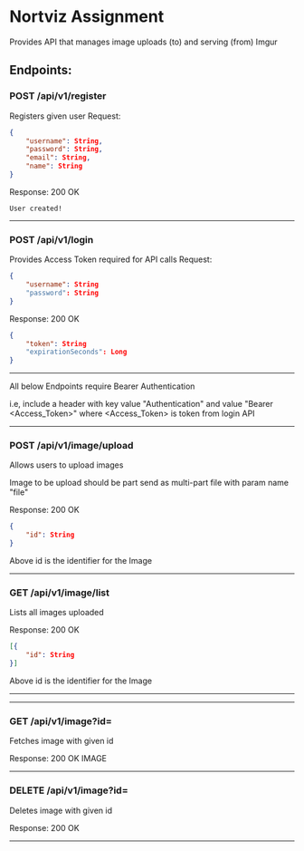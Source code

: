 # Nortviz Assignment

Provides API that manages image uploads (to) and serving (from) Imgur


## Endpoints:


### POST /api/v1/register
Registers given user
Request:
```json
{
    "username": String,
    "password": String,
    "email": String,
    "name": String
}
```
Response:
200 OK
```
User created!
```
<hr>

### POST /api/v1/login
Provides Access Token required for API calls
Request:
```json
{
    "username": String
    "password": String
}
```
Response:
200 OK
```json
{
    "token": String
    "expirationSeconds": Long
}
```
<hr>
All below Endpoints require Bearer Authentication

i.e, include a header with key value "Authentication" and value "Bearer <Access_Token>" where <Access_Token> is token from login API
<hr>

### POST /api/v1/image/upload
Allows users to upload images

Image to be upload should be part send as multi-part file with param name "file"

Response:
200 OK
```json
{
    "id": String
}
```
Above id is the identifier for the Image
<hr>

### GET /api/v1/image/list
Lists all images uploaded

Response:
200 OK
```json
[{
    "id": String
}]
```
Above id is the identifier for the Image
<hr>

<hr>

### GET /api/v1/image?id=<id>
Fetches image with given id

Response:
200 OK
IMAGE
<hr>

### DELETE /api/v1/image?id=<id>
Deletes image with given id

Response:
200 OK
<hr>

